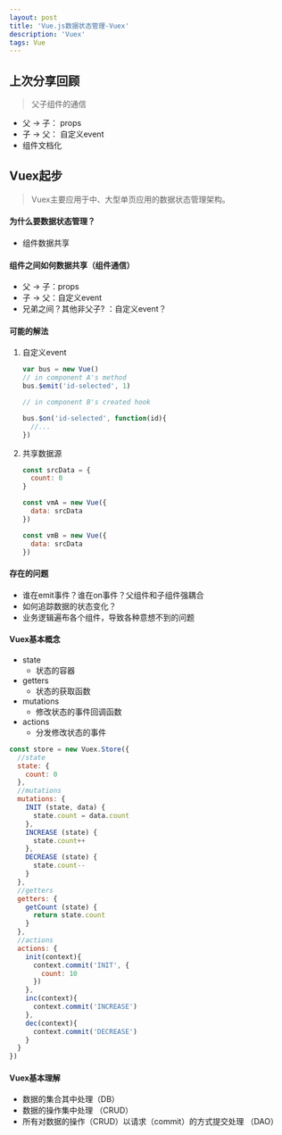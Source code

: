 ```yaml
---
layout: post
title: 'Vue.js数据状态管理-Vuex'
description: 'Vuex'
tags: Vue
---
```








## 上次分享回顾

>  父子组件的通信

* 父 -> 子： props
* 子 -> 父： 自定义event
* 组件文档化






## Vuex起步

>  Vuex主要应用于中、大型单页应用的数据状态管理架构。



#### 为什么要数据状态管理？

* 组件数据共享

#### 组件之间如何数据共享（组件通信）

* 父 -> 子：props
* 子 -> 父：自定义event
* 兄弟之间？其他非父子? ：自定义event？



#### 可能的解法

1. 自定义event

   ```javascript
   var bus = new Vue()
   // in component A's method
   bus.$emit('id-selected', 1)

   // in component B's created hook

   bus.$on('id-selected', function(id){
     //...
   })
   ```

2. 共享数据源

   ```javascript
   const srcData = {
     count: 0
   }

   const vmA = new Vue({
     data: srcData
   })

   const vmB = new Vue({
     data: srcData
   })
   ```



#### 存在的问题

* 谁在emit事件？谁在on事件？父组件和子组件强耦合
* 如何追踪数据的状态变化？
* 业务逻辑遍布各个组件，导致各种意想不到的问题




#### Vuex基本概念

* state
  * 状态的容器
* getters
  * 状态的获取函数
* mutations
  * 修改状态的事件回调函数
* actions
  * 分发修改状态的事件





```javascript
const store = new Vuex.Store({
  //state
  state: {
    count: 0
  },
  //mutations
  mutations: {
    INIT (state, data) {
      state.count = data.count
    },
    INCREASE (state) {
      state.count++
    },
    DECREASE (state) {
      state.count--
    }
  },
  //getters
  getters: {
    getCount (state) {
      return state.count
    }
  },
  //actions
  actions: {
    init(context){
      context.commit('INIT', {
        count: 10
      })
    },
    inc(context){
      context.commit('INCREASE')
    },
    dec(context){
      context.commit('DECREASE')
    }
  }
})
```



#### Vuex基本理解

- 数据的集合其中处理（DB）
- 数据的操作集中处理 （CRUD）
- 所有对数据的操作（CRUD）以请求（commit）的方式提交处理 （DAO）
